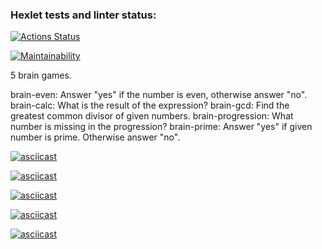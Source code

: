 ### Hexlet tests and linter status:
[![Actions Status](https://github.com/khadeev/python-project-49/actions/workflows/hexlet-check.yml/badge.svg)](https://github.com/khadeev/python-project-49/actions)

[![Maintainability](https://api.codeclimate.com/v1/badges/8e641eece148a48aaedb/maintainability)](https://codeclimate.com/github/khadeev/python-project-49/maintainability)

5 brain games.

brain-even: Answer "yes" if the number is even, otherwise answer "no".
brain-calc: What is the result of the expression?
brain-gcd: Find the greatest common divisor of given numbers.
brain-progression: What number is missing in the progression?
brain-prime: Answer "yes" if given number is prime. Otherwise answer "no".

[![asciicast](https://asciinema.org/a/MmGBB9TrTLFU2k8wegFyQyZb4.svg)](https://asciinema.org/a/MmGBB9TrTLFU2k8wegFyQyZb4)

[![asciicast](https://asciinema.org/a/GTIhf0l2hiTjHhEdMpK05TWxk.svg)](https://asciinema.org/a/GTIhf0l2hiTjHhEdMpK05TWxk)

[![asciicast](https://asciinema.org/a/Qtar5YOXplORZpBzHrozhcRwY.svg)](https://asciinema.org/a/Qtar5YOXplORZpBzHrozhcRwY)

[![asciicast](https://asciinema.org/a/M6I2ksO71D6A9acdcatlMqNHb.svg)](https://asciinema.org/a/M6I2ksO71D6A9acdcatlMqNHb)

[![asciicast](https://asciinema.org/a/2sFnMxAmRXmvX556L0Brxwez7.svg)](https://asciinema.org/a/2sFnMxAmRXmvX556L0Brxwez7)